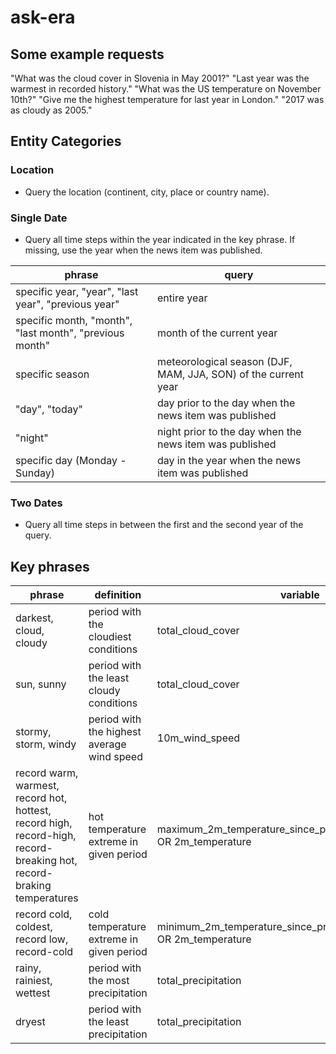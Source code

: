 # ask-era

## Some example requests
"What was the cloud cover in Slovenia in May 2001?"
"Last year was the warmest in recorded history."
"What was the US temperature on November 10th?"
"Give me the highest temperature for last year in London."
"2017 was as cloudy as 2005."


## Entity Categories
### Location
* Query the location (continent, city, place or country name).

### Single Date
* Query all time steps within the year indicated in the key phrase. If missing, use the year when the news item was published.

phrase | query
--- | ---
specific year, "year", "last year", "previous year" | entire year
specific month, "month", "last month", "previous month" | month of the current year
specific season | meteorological season (DJF, MAM, JJA, SON) of the current year
"day", "today" | day prior to the day when the news item was published
"night" | night prior to the day when the news item was published
specific day (Monday - Sunday) | day in the year when the news item was published

### Two Dates
* Query all time steps in between the first and the second year of the query.


## Key phrases
phrase | definition | variable | statistic
--- | --- | --- | ---
darkest, cloud, cloudy | period with the cloudiest conditions | total_cloud_cover | maximum
sun, sunny | period with the least cloudy conditions | total_cloud_cover | minimum
stormy, storm, windy | period with the highest average wind speed | 10m_wind_speed | maximum
record warm, warmest, record hot, hottest, record high, record-high, record-breaking hot, record-braking temperatures | hot temperature extreme in given period | maximum_2m_temperature_since_previous_post_processing OR 2m_temperature | maximum
record cold, coldest, record low, record-cold  | cold temperature extreme in given period | minimum_2m_temperature_since_previous_post_processing OR 2m_temperature | minimum
rainy, rainiest, wettest | period with the most precipitation | total_precipitation | maximum
dryest | period with the least precipitation | total_precipitation | minimum
